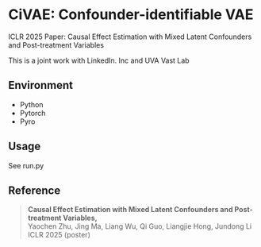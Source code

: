 # CiVAE: Confounder-identifiable VAE

ICLR 2025 Paper: Causal Effect Estimation with Mixed Latent Confounders and Post-treatment Variables

This is a joint work with LinkedIn. Inc and UVA Vast Lab

## Environment

- Python
- Pytorch
- Pyro

## Usage

See run.py

## Reference

>**Causal Effect Estimation with Mixed Latent Confounders and Post-treatment Variables,**    
> Yaochen Zhu, Jing Ma, Liang Wu, Qi Guo, Liangjie Hong, Jundong Li    
> ICLR 2025 (poster)

